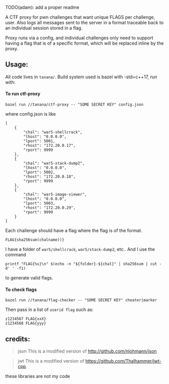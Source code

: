 TODO(adam): add a proper readme

A CTF proxy for pwn challenges that want unique FLAGS per challenge, user. Also logs all messages sent to the server in a format traceable back to an individual session stored in a flag.

Proxy runs via a config, and individual challenges only need to support having a flag that is of a specific format, which will be replaced inline by the proxy.

## Usage:

All code lives in `tanana/`.
Build system used is bazel with -std=c++17, run with:

#### To run ctf-proxy
```
bazel run //tanana/ctf-proxy -- "SOME SECRET KEY" config.json
```

where config.json is like
```
[
    {
        "chal": "war5-shellcrack",
        "lhost": "0.0.0.0",
        "lport": 5001,
        "rhost": "172.20.0.17",
        "rport": 9999
    },
    {
        "chal": "war5-stack-dump2",
        "lhost": "0.0.0.0",
        "lport": 5002,
        "rhost": "172.20.0.18",
        "rport": 9999
    },
    {
        "chal": "war5-image-viewer",
        "lhost": "0.0.0.0",
        "lport": 5003,
        "rhost": "172.20.0.29",
        "rport": 9999
    }
]
```

Each challenge should have a flag where the flag is of the format.
```
FLAG{sha256sum(chalname))}
```

I have a folder of `war5/shellcrack`, `war5/stack-dump2`, etc.. And I use the command
```
printf "FLAG{%s}\n" $(echo -n "${folder}-${chal}" | sha256sum | cut -d' ' -f1)
```

to generate valid flags.

#### To check flags
```
bazel run //tanana/flag-checker -- "SOME SECRET KEY" cheater|marker
```

Then pass in a list of `userid flag` such as:
```
z1234567 FLAG{xxX}
z1234568 FLAG{yyy}
```

## credits:

> json
This is a modified version of http://github.com/nlohmann/json

> jwt
This is a modified version of https://github.com/Thalhammer/jwt-cpp.

these libraries are not my code

